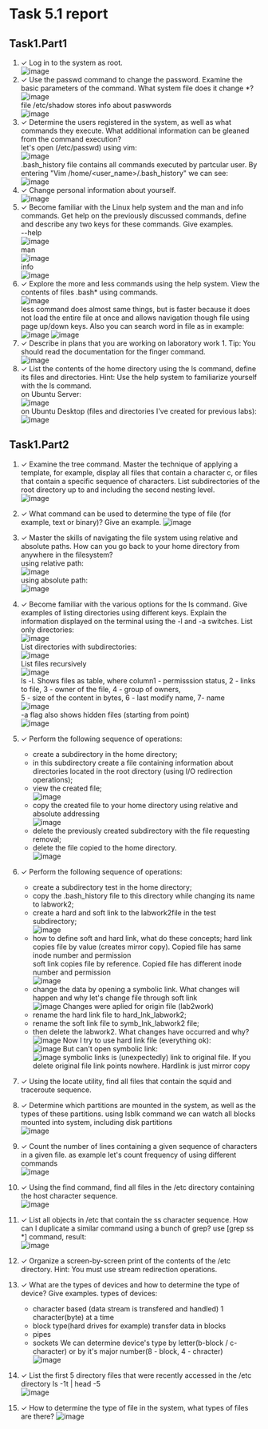 # Task 5.1 report

## Task1.Part1
1) ✓ Log in to the system as root. </br>
   ![image](https://user-images.githubusercontent.com/80945113/115000468-75ed1500-9eab-11eb-8390-1c38d5afe0ca.png)
2) ✓ Use the passwd command to change the password. Examine the basic parameters of the command. What system file does it change *?</br>
   ![image](https://user-images.githubusercontent.com/80945113/115001248-2b1fcd00-9eac-11eb-8b95-3c9434fe2435.png)</br>
   file /etc/shadow stores info about paswwords</br>
   ![image](https://user-images.githubusercontent.com/80945113/115002175-1bed4f00-9ead-11eb-800c-484e15f29225.png)
3) ✓ Determine the users registered in the system, as well as what commands they execute. What additional information can be gleaned from the command execution?</br>
   let's open (/etc/passwd) using vim: </br>
   ![image](https://user-images.githubusercontent.com/80945113/115005602-b4d19980-9eb0-11eb-98d3-07c8c23d1e1b.png) </br>
   .bash_history file contains all commands executed by partcular user. By entering "Vim /home/<user_name>/.bash_history" we can see: </br>
   ![image](https://user-images.githubusercontent.com/80945113/115006524-a637b200-9eb1-11eb-9e58-d5ed64418c31.png)
4) ✓ Change personal information about yourself.</br>
   ![image](https://user-images.githubusercontent.com/80945113/115007512-b8feb680-9eb2-11eb-8d17-e1205dfa0c66.png)
5) ✓ Become familiar with the Linux help system and the man and info commands. Get help on the previously discussed commands, define and describe any two keys for these commands. Give examples.</br>
    --help </br>
    ![image](https://user-images.githubusercontent.com/80945113/115553601-43ca2180-a2b6-11eb-95ca-319738ff2bf6.png) </br>
    man </br>
    ![image](https://user-images.githubusercontent.com/80945113/115553965-a9b6a900-a2b6-11eb-89c4-5378ab9bc3b8.png) </br>
    info </br>
    ![image](https://user-images.githubusercontent.com/80945113/115554156-d8cd1a80-a2b6-11eb-9259-e7e507ea47a4.png)
6) ✓ Explore the more and less commands using the help system. View the contents of files .bash* using commands.</br>
   ![image](https://user-images.githubusercontent.com/80945113/115009599-1eec3d80-9eb5-11eb-8998-e428c5ef6d83.png)</br>
    less command does almost same things, but is faster because it does not load the entire file at once and allows navigation though file using page up/down keys.
    Also you can search word in file as in example: </br>
    ![image](https://user-images.githubusercontent.com/80945113/115010463-206a3580-9eb6-11eb-90e2-40bf0e39fd67.png)
    ![image](https://user-images.githubusercontent.com/80945113/115010403-0fb9bf80-9eb6-11eb-8612-19f17ace48e3.png)
7) ✓ Describe in plans that you are working on laboratory work 1. Tip: You should read the documentation for the finger command.</br>
    ![image](https://user-images.githubusercontent.com/80945113/115032902-81076b80-9ed2-11eb-9208-d4156c8f6f3f.png)
9) ✓ List the contents of the home directory using the ls command, define its files and directories. Hint: Use the help system to familiarize yourself with the ls command.</br>
    on Ubuntu Server: </br>
    ![image](https://user-images.githubusercontent.com/80945113/115034614-5f0ee880-9ed4-11eb-906a-3c917eb4e48e.png) </br>
    on Ubuntu Desktop (files and directories I've created for previous labs): </br>
    ![image](https://user-images.githubusercontent.com/80945113/115035351-2cb1bb00-9ed5-11eb-848e-bf91e48e67bf.png)
## Task1.Part2
1) ✓ Examine the tree command. Master the technique of applying a template, for example, display all files that contain a character c, or files that contain a specific sequence of characters. List subdirectories of the root directory up to and including the second nesting level.</br>
    ![image](https://user-images.githubusercontent.com/80945113/115087111-4293a000-9f16-11eb-8f91-519735e917f2.png)

2) ✓ What command can be used to determine the type of file (for example, text or binary)? Give an example.
    ![image](https://user-images.githubusercontent.com/80945113/115087874-bc785900-9f17-11eb-88d4-872c97a80ad5.png)

3) ✓ Master the skills of navigating the file system using relative and absolute paths. How can you go back to your home directory from anywhere in the filesystem?</br>
    using relative path: </br>
    ![image](https://user-images.githubusercontent.com/80945113/115088060-0feaa700-9f18-11eb-94dc-fc41bfa16a2c.png)</br>
    using absolute path: </br>
    ![image](https://user-images.githubusercontent.com/80945113/115088115-2abd1b80-9f18-11eb-9742-4ba4f669754d.png)

4) ✓ Become familiar with the various options for the ls command. Give examples of listing directories using different keys. Explain the information displayed on the terminal using the -l and -a switches.
    List only directories:</br>
    ![image](https://user-images.githubusercontent.com/80945113/115088437-d36b7b00-9f18-11eb-977e-4f2acad2557e.png)</br>
    List directories with subdirectories: </br>
    ![image](https://user-images.githubusercontent.com/80945113/115088552-1594bc80-9f19-11eb-8956-b8a644528840.png)</br>
    List files recursively </br>
    ![image](https://user-images.githubusercontent.com/80945113/115088616-378e3f00-9f19-11eb-8fa8-fd55a185057d.png)</br>
    ls -l. Shows files as table, where column1 - permisssion status, 2 - links to file, 3 - owner of the file, 4 - group of owners, </br>
    5 - size of the content in bytes, 6 - last modify name, 7- name </br>
    ![image](https://user-images.githubusercontent.com/80945113/115088958-f3e80500-9f19-11eb-979c-7835bf10e952.png)</br>
    -a flag also shows hidden files (starting from point) </br>
    ![image](https://user-images.githubusercontent.com/80945113/115089027-20038600-9f1a-11eb-8ceb-e1b4c3aef24d.png)
    
5) ✓ Perform the following sequence of operations: 
    -  create a subdirectory in the home directory;
    -  in this subdirectory create a file containing information about directories located in the root directory (using I/O redirection operations);
    -  view the created file; </br>
       ![image](https://user-images.githubusercontent.com/80945113/115455193-4d0dac80-a22a-11eb-9a43-623b5b32f5c5.png)
    -  copy the created file to your home directory using relative and absolute addressing </br>
       ![image](https://user-images.githubusercontent.com/80945113/115455432-a1189100-a22a-11eb-9fec-87381cfb45d1.png)
    -  delete the previously created subdirectory with the file requesting removal;
    -  delete the file copied to the home directory. </br>
       ![image](https://user-images.githubusercontent.com/80945113/115455702-f48adf00-a22a-11eb-9d51-46f15784eea8.png)

6) ✓ Perform the following sequence of operations:
    -  create a subdirectory test in the home directory;
    -  copy the .bash_history file to this directory while changing its name to labwork2;
    -  create a hard and soft link to the labwork2file in the test subdirectory; </br>
       ![image](https://user-images.githubusercontent.com/80945113/115457078-a37bea80-a22c-11eb-82b1-8eca3843284e.png)
    -  how to define soft and hard link, what do these concepts;
       hard link copies file by value (creates mirror copy). Copied file has same inode number and permission</br>
       soft link copies file by reference. Copied file has different inode number and permission</br>
       ![image](https://user-images.githubusercontent.com/80945113/115457453-3e74c480-a22d-11eb-9578-0636b1745d34.png)
    -  change the data by opening a symbolic link. What changes will happen and why 
       let's change file through soft link</br>
       ![image](https://user-images.githubusercontent.com/80945113/115457755-93183f80-a22d-11eb-9b25-de9ece8e6a17.png)
       Changes were aplied for origin file (lab2work)
    -  rename the hard link file to hard_lnk_labwork2;
    -  rename the soft link file to symb_lnk_labwork2 file; 
    -  then delete the labwork2. What changes have occurred and why? </br>
       ![image](https://user-images.githubusercontent.com/80945113/115458386-526cf600-a22e-11eb-937d-3bd17c2615eb.png)
       Now I try to use hard link file (everything ok): </br>
       ![image](https://user-images.githubusercontent.com/80945113/115458475-6dd80100-a22e-11eb-8925-1519a64d357c.png)
       But can't open symbolic link: </br>
       ![image](https://user-images.githubusercontent.com/80945113/115459068-46cdff00-a22f-11eb-8521-dd226172cc88.png)
       symbolic links is (unexpectedly) link to original file. If you delete original file link points nowhere. Hardlink is just mirror copy
7) ✓ Using the locate utility, find all files that contain the squid and traceroute sequence.
8) ✓ Determine which partitions are mounted in the system, as well as the types of these partitions.
   using lsblk command we can watch all blocks mounted into system, including disk partitions </br>
   ![image](https://user-images.githubusercontent.com/80945113/115459698-058a1f00-a230-11eb-999b-913154c8d49e.png)
9) ✓ Count the number of lines containing a given sequence of characters in a given file.
   as example let's count frequency of using different commands</br> 
   ![image](https://user-images.githubusercontent.com/80945113/115462023-ce693d00-a232-11eb-98bc-493c7ed5482e.png)

10) ✓ Using the find command, find all files in the /etc directory containing the host character sequence. </br>
   ![image](https://user-images.githubusercontent.com/80945113/115460575-171ff680-a231-11eb-82c7-de14f7f1c07d.png)
12) ✓ List all objects in /etc that contain the ss character sequence. How can I duplicate a similar command using a bunch of grep? 
   use [grep ss *] command, result: </br>
   ![image](https://user-images.githubusercontent.com/80945113/115463384-6b78a580-a234-11eb-8fcc-26b40e14d932.png)
13) ✓ Organize a screen-by-screen print of the contents of the /etc directory. Hint: You must use stream redirection operations.
14) ✓ What are the types of devices and how to determine the type of device? Give examples.
    types of devices:
      - character based (data stream is transfered and handled) 1 character(byte) at a time
      - block type(hard drives for example) transfer data in blocks
      - pipes
      - sockets
      We can determine device's type by letter(b-block / c-character) or by it's major number(8 - block, 4 - chracter) </br>
      ![image](https://user-images.githubusercontent.com/80945113/115551429-bb4a8180-a2b3-11eb-8770-a91727e99417.png)
15) ✓ List the first 5 directory files that were recently accessed in the /etc directory
     ls -1t | head -5 </br>
     ![image](https://user-images.githubusercontent.com/80945113/115553202-cef6e780-a2b5-11eb-89d4-83a48115a326.png) </br>
16) ✓ How to determine the type of file in the system, what types of files are there?
   ![image](https://user-images.githubusercontent.com/80945113/115551821-4297f500-a2b4-11eb-93fc-08164a340fad.png)

